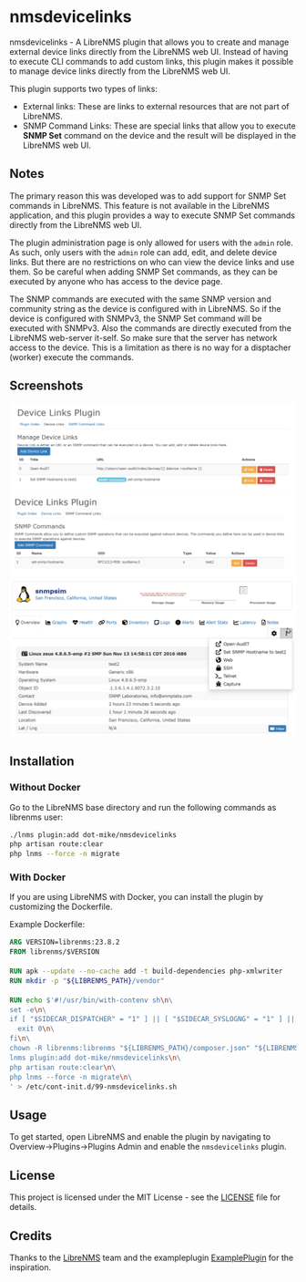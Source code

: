 # nmsdevicelinks

nmsdevicelinks - A LibreNMS plugin that allows you to create and manage external device links directly from the LibreNMS web UI. Instead of having to execute CLI commands to add custom links, this plugin makes it possible to manage device links directly from the LibreNMS web UI.

This plugin supports two types of links:

- External links: These are links to external resources that are not part of LibreNMS.
- SNMP Command Links: These are special links that allow you to execute **SNMP Set** command on the device and the result will be displayed in the LibreNMS web UI.

## Notes

The primary reason this was developed was to add support for SNMP Set commands in LibreNMS. This feature is not available in the LibreNMS application, and this plugin provides a way to execute SNMP Set commands directly from the LibreNMS web UI.

The plugin administration page is only allowed for users with the `admin` role. As such, only users with the `admin` role can add, edit, and delete device links. But there are no restrictions on who can view the device links and use them. So be careful when adding SNMP Set commands, as they can be executed by anyone who has access to the device page.

The SNMP commands are executed with the same SNMP version and community string as the device is configured with in LibreNMS. So if the device is configured with SNMPv3, the SNMP Set command will be executed with SNMPv3. Also the commands are directly executed from the LibreNMS web-server it-self. So make sure that the server has network access to the device. This is a limitation as there is no way for a disptacher (worker) execute the commands.

## Screenshots

![manage-device-links](/screenshots/manage-device-links.png?raw=true)
![manage-snmp-commands](/screenshots/manage-snmp-commands.png?raw=true)
![device-links](/screenshots/device-links.png?raw=true)

## Installation

### Without Docker

Go to the LibreNMS base directory and run the following commands as librenms user:

```bash
./lnms plugin:add dot-mike/nmsdevicelinks
php artisan route:clear
php lnms --force -n migrate
```

### With Docker

If you are using LibreNMS with Docker, you can install the plugin by customizing the Dockerfile.

Example Dockerfile:

```Dockerfile
ARG VERSION=librenms:23.8.2
FROM librenms/$VERSION

RUN apk --update --no-cache add -t build-dependencies php-xmlwriter
RUN mkdir -p "${LIBRENMS_PATH}/vendor"

RUN echo $'#!/usr/bin/with-contenv sh\n\
set -e\n\
if [ "$SIDECAR_DISPATCHER" = "1" ] || [ "$SIDECAR_SYSLOGNG" = "1" ] || [ "$SIDECAR_SNMPTRAPD" = "1" ]; then\n\
  exit 0\n\
fi\n\
chown -R librenms:librenms "${LIBRENMS_PATH}/composer.json" "${LIBRENMS_PATH}/composer.lock" "${LIBRENMS_PATH}/vendor"\n\
lnms plugin:add dot-mike/nmsdevicelinks\n\
php artisan route:clear\n\
php lnms --force -n migrate\n\
' > /etc/cont-init.d/99-nmsdevicelinks.sh
```

## Usage

To get started, open LibreNMS and enable the plugin by navigating to Overview->Plugins->Plugins Admin and enable the `nmsdevicelinks` plugin.


## License

This project is licensed under the MIT License - see the [LICENSE](LICENSE) file for details.


## Credits

Thanks to the [LibreNMS](https://github.com/librenms/librenms/) team and the exampleplugin [ExamplePlugin](https://github.com/librenms/librenms/tree/master/app/Plugins/ExamplePlugin) for the inspiration.

